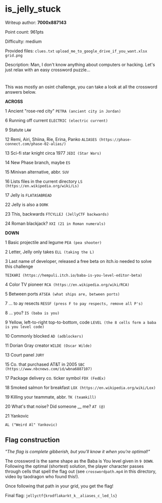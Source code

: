 # is_jelly_stuck
Writeup author: **7000x887143**

Point count: 961pts

Difficulty: medium

Provided files: `clues.txt` `upload_me_to_google_drive_if_you_want.xlsx` `grid.png`

Description: Man, I don't know anything about computers or hacking. Let's just relax with an easy crossword puzzle...
# 

This was mostly an osint challenge, you can take a look at all the crossword answers below.

**ACROSS**

1	Ancient "rose-red city"
`PETRA (ancient city in Jordan)`

6	Running off current
`ELECTRIC (electric current)`

9	Statute
`LAW`

12	Remi, Airi, Shiina, Rie, Erina, Panko
`ALIASES (https://phase-connect.com/phase-02-alias/)`

13	Sci-fi star knight circa 1977
`JEDI (Star Wars)`

14	New Phase branch, maybe
`ES`

15	Minivan alternative, abbr.
`SUV`

16	Lists files in the current directory
`LS (https://en.wikipedia.org/wiki/Ls)`

17	Jelly is
`FLATASABREAD`

22	Jelly is also a
`DORK`

23	This, backwards
`FTCYLLEJ (JellyCTF backwards)`

24	Roman blackjack?
`XXI (21 in Roman numerals)`

**DOWN**

1	Basic projectile and legume
`PEA (pea shooter)`

2	Letter, Jelly only takes
`ELL (taking the L)`

3	Last name of developer, released a free beta on itch.io needed to solve this challenge

`TEIKARI (https://hempuli.itch.io/baba-is-you-level-editor-beta)`

4	Color TV pioneer
`RCA (https://en.wikipedia.org/wiki/RCA)`

5	Between ports
`ATSEA (what ships are, between ports)`

7	... to ay resects
`RESSF (press F to pay respects, remove all P's)`

8	... you?
`IS (baba is you)`

9	Yellow, left-to-right top-to-bottom, code
`LEVEL (the 8 cells form a baba is you level code)`

10	Commonly blocked
`AD (adblockers)`

11	Dorian Gray creator
`WILDE (Oscar Wilde)`

13	Court panel
`JURY`

15	Co. that purchased AT&T in 2005
`SBC (https://www.nbcnews.com/id/wbna6887107)`

17	Package delivery co. ticker symbol
`FDX (FedEx)`

18	Smoked salmon for breakfast
`LOX (https://en.wikipedia.org/wiki/Lox)`

19	Killing your teammate, abbr.
`TK (teamkill)`

20	What's that noise? Did someone __ me?
`AT (@)`

21	Yankovic

`AL ("Weird Al" Yankovic)`

## Flag construction
*"The flag is complete gibberish, but you'll know it when you're optimal!"*

The crossword is the same shape as the Baba is You level given in `9 DOWN`. Following the optimal (shortest) solution, the player character passes through cells that spell the flag out (see `crosswordpath.mp4` in this directory, video by taodragon who found this!).

Once following that path in your grid, you get the flag!

Final flag: `jellyctf{krodflakarkt_k__aliases_c_led_ls}`
